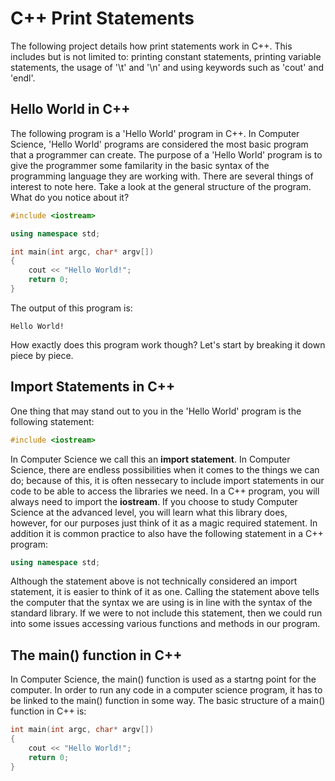 # C++ Print Statements
The following project details how print statements work in C++. This includes but is not limited to: printing constant statements, printing variable statements, the usage of '\t' and '\n' and using keywords such as 'cout' and 'endl'.

## Hello World in C++
The following program is a 'Hello World' program in C++. In Computer Science, 'Hello World' programs are considered the most basic program that a programmer can create. The purpose of a 'Hello World' program is to give the programmer some familarity in the basic syntax of the programming language they are working with. There are several things of interest to note here. Take a look at the general structure of the program. What do you notice about it? 

```c++
#include <iostream>

using namespace std;

int main(int argc, char* argv[])
{
    cout << "Hello World!";
    return 0;
}
```

The output of this program is: 

```
Hello World!
```

How exactly does this program work though? Let's start by breaking it down piece by piece.

## Import Statements in C++

One thing that may stand out to you in the 'Hello World' program is the following statement:

```c++
#include <iostream>
```

In Computer Science we call this an **import statement**. In Computer Science, there are endless possibilities when it comes to the things we can do; because of this, it is often nessecary to include import statements in our code to be able to access the libraries we need. In a C++ program, you will always need to import the **iostream**. If you choose to study Computer Science at the advanced level, you will learn what this library does, however, for our purposes just think of it as a magic required statement. In addition it is common practice to also have the following statement in a C++ program:

```c++
using namespace std;
```
Although the statement above is not technically considered an import statement, it is easier to think of it as one. Calling the statement above tells the computer that the syntax we are using is in line with the syntax of the standard library. If we were to not include this statement, then we could run into some issues accessing various functions and methods in our program.

## The main() function in C++

In Computer Science, the main() function is used as a startng point for the computer. In order to run any code in a computer science program, it has to be linked to the main() function in some way. The basic structure of a main() function in C++ is:

```c++
int main(int argc, char* argv[])
{
    cout << "Hello World!";
    return 0;
}
```
